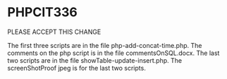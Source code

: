 # PHPCIT336
PLEASE ACCEPT THIS CHANGE


The first three scripts are in the file php-add-concat-time.php.
The comments on the php script is in the file commentsOnSQL.docx.
The last two scripts are in the file showTable-update-insert.php.
The screenShotProof jpeg is for the last two scripts.
